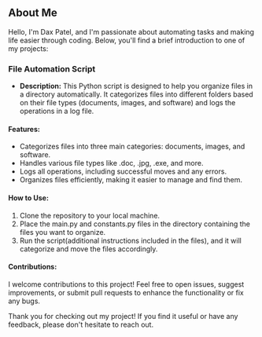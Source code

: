 ## About Me

Hello, I'm Dax Patel, and I'm passionate about automating tasks and making life easier through coding. Below, you'll find a brief introduction to one of my projects:

### File Automation Script

- **Description:** This Python script is designed to help you organize files in a directory automatically. It categorizes files into different folders based on their file types (documents, images, and software) and logs the operations in a log file.

#### Features:

- Categorizes files into three main categories: documents, images, and software.
- Handles various file types like .doc, .jpg, .exe, and more.
- Logs all operations, including successful moves and any errors.
- Organizes files efficiently, making it easier to manage and find them.

#### How to Use:

1. Clone the repository to your local machine.
2. Place the main.py and constants.py files in the directory containing the files you want to organize.
3. Run the script(additional instructions included in the files), and it will categorize and move the files accordingly.

#### Contributions:

I welcome contributions to this project! Feel free to open issues, suggest improvements, or submit pull requests to enhance the functionality or fix any bugs.

Thank you for checking out my project! If you find it useful or have any feedback, please don't hesitate to reach out.
